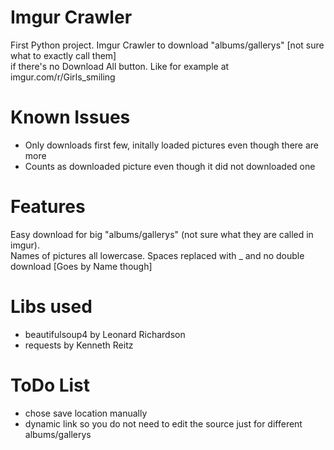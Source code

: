 Imgur Crawler
============

First Python project. Imgur Crawler to download "albums/gallerys" [not sure what to exactly call them]  
if there's no Download All button. Like for example at imgur.com/r/Girls_smiling

Known Issues
============

* Only downloads first few, initally loaded pictures even though there are more
* Counts as downloaded picture even though it did not downloaded one

Features
=========

Easy download for big "albums/gallerys" (not sure what they are called in imgur).  
Names of pictures all lowercase. Spaces replaced with _ and no double download [Goes by Name though]

Libs used
==========

* beautifulsoup4 by Leonard Richardson
* requests by Kenneth Reitz

ToDo List
==========

* chose save location manually
* dynamic link so you do not need to edit the source just for different albums/gallerys
